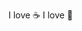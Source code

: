 I love ☕
I love 📘
<!---
xw/xw is a ✨ special ✨ repository because its `README.md` (this file) appears on your GitHub profile.
You can click the Preview link to take a look at your changes.
--->
